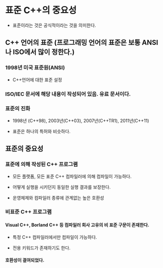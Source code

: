 # 표준 C++의 중요성

- 표준이라는 것은 공식적이라는 것을 의미한다.

## C++ 언어의 표준 (프로그래밍 언어의 표준은 보통 ANSI나 ISO에서 많이 정한다.)

### 1998년 미국 표준원(ANSI)

- C++언어에 대한 표준 설정

### ISO/IEC 문서에 해당 내용이 작성되어 있음. 유료 문서이다.

### 표준의 진화

- 1998년 (C++98), 2003년(C++03), 2007년(C++TR1), 2011년(C++11)

- 표준은 하나의 특허와 비슷하다.

## 표준의 중요성

### 표준에 의해 작성된 C++ 프로그램

- 모든 플랫폼, 모든 표준 C++ 컴파일러에 의해 컴파일이 가능하다.

- 어떻게 실행을 시키던지 동일한 실행 결과를 보장한다.

- 운영체제와 컴파일러 종류에 관계없는 높은 호환성


### 비표준 C++ 프로그램

#### Visual C++, Borland C++ 등 컴파일러 회사 고유의 비 표준 구문이 존재한다.

- 특정 C++ 컴파일러에서만 컴파일이 가능하다. 

- 전용 키워드가 존재하기도 한다.

#### 호환성이 결여되었다. 
